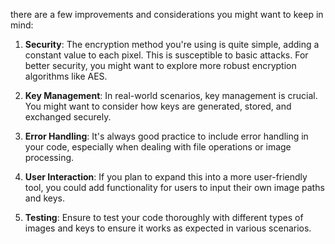  there are a few improvements and considerations you might want to keep in mind:

1. **Security**: The encryption method you're using is quite simple, adding a constant value to each pixel. This is susceptible to basic attacks. For better security, you might want to explore more robust encryption algorithms like AES.

2. **Key Management**: In real-world scenarios, key management is crucial. You might want to consider how keys are generated, stored, and exchanged securely.

3. **Error Handling**: It's always good practice to include error handling in your code, especially when dealing with file operations or image processing.

4. **User Interaction**: If you plan to expand this into a more user-friendly tool, you could add functionality for users to input their own image paths and keys.

5. **Testing**: Ensure to test your code thoroughly with different types of images and keys to ensure it works as expected in various scenarios.

  
